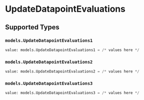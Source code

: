 # UpdateDatapointEvaluations


## Supported Types

### `models.UpdateDatapointEvaluations1`

```python
value: models.UpdateDatapointEvaluations1 = /* values here */
```

### `models.UpdateDatapointEvaluations2`

```python
value: models.UpdateDatapointEvaluations2 = /* values here */
```

### `models.UpdateDatapointEvaluations3`

```python
value: models.UpdateDatapointEvaluations3 = /* values here */
```

